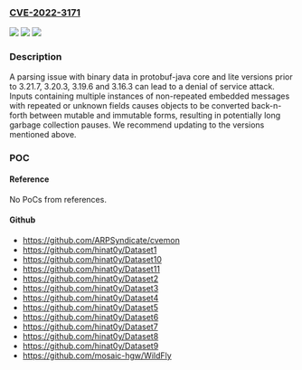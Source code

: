 ### [CVE-2022-3171](https://cve.mitre.org/cgi-bin/cvename.cgi?name=CVE-2022-3171)
![](https://img.shields.io/static/v1?label=Product&message=Protocolbuffers&color=blue)
![](https://img.shields.io/static/v1?label=Version&message=3.21.7%3C%203.21.7%20&color=brighgreen)
![](https://img.shields.io/static/v1?label=Vulnerability&message=CWE-20%20Improper%20Input%20Validation&color=brighgreen)

### Description

A parsing issue with binary data in protobuf-java core and lite versions prior to 3.21.7, 3.20.3, 3.19.6 and 3.16.3 can lead to a denial of service attack. Inputs containing multiple instances of non-repeated embedded messages with repeated or unknown fields causes objects to be converted back-n-forth between mutable and immutable forms, resulting in potentially long garbage collection pauses. We recommend updating to the versions mentioned above.

### POC

#### Reference
No PoCs from references.

#### Github
- https://github.com/ARPSyndicate/cvemon
- https://github.com/hinat0y/Dataset1
- https://github.com/hinat0y/Dataset10
- https://github.com/hinat0y/Dataset11
- https://github.com/hinat0y/Dataset2
- https://github.com/hinat0y/Dataset3
- https://github.com/hinat0y/Dataset4
- https://github.com/hinat0y/Dataset5
- https://github.com/hinat0y/Dataset6
- https://github.com/hinat0y/Dataset7
- https://github.com/hinat0y/Dataset8
- https://github.com/hinat0y/Dataset9
- https://github.com/mosaic-hgw/WildFly

